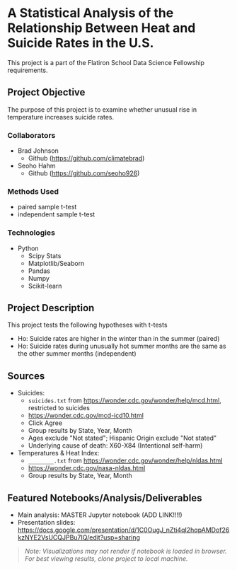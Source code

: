 # A Statistical Analysis of the Relationship Between Heat and Suicide Rates in the U.S.
This project is a part of the Flatiron School Data Science Fellowship requirements.

## Project Objective
The purpose of this project is to examine whether unusual rise in temperature increases suicide rates.

### Collaborators
* Brad Johnson
  * Github (https://github.com/climatebrad)
* Seoho Hahm
  * Github (https://github.com/seoho926)

### Methods Used
* paired sample t-test
* independent sample t-test

### Technologies
* Python
  * Scipy Stats
  * Matplotlib/Seaborn
  * Pandas
  * Numpy
  * Scikit-learn

## Project Description
This project tests the following hypotheses with t-tests
  * Ho: Suicide rates are higher in the winter than in the summer (paired)
  * Ho: Suicide rates during unusually hot summer months are the same as the other summer months (independent)

## Sources
* Suicides:
  * `suicides.txt` from https://wonder.cdc.gov/wonder/help/mcd.html, restricted to suicides
  * https://wonder.cdc.gov/mcd-icd10.html
  * Click Agree
  * Group results by State, Year, Month
  * Ages exclude "Not stated"; Hispanic Origin exclude "Not stated"
  * Underlying cause of death: X60-X84 (Intentional self-harm)
* Temperatures & Heat Index:
  * `________.txt` from https://wonder.cdc.gov/wonder/help/nldas.html
  * https://wonder.cdc.gov/nasa-nldas.html
  * Group results by State, Year, Month
  
## Featured Notebooks/Analysis/Deliverables
* Main analysis: MASTER Jupyter notebook (ADD LINK!!!!)
* Presentation slides: https://docs.google.com/presentation/d/1C0OugJ_nZti4qI2hqpAMDof26kzNYE2VsUCQJPBu7IQ/edit?usp=sharing
> _Note: Visualizations may not render if notebook is loaded in browser. For best viewing results, clone project to local machine._
